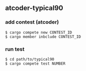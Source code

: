 ## atcoder-typical90

### add contest (atcoder)

```shell
$ cargo compete new CONTEST_ID
$ cargo member inbclude CONTEST_ID
```

### run test
```shell
$ cd path/to/typical90
$ cargo compete test NUMBER
```